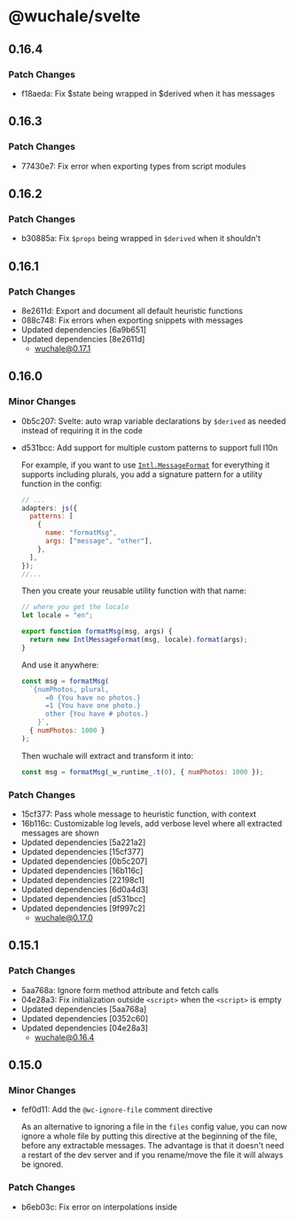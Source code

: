 # @wuchale/svelte

## 0.16.4

### Patch Changes

- f18aeda: Fix $state being wrapped in $derived when it has messages

## 0.16.3

### Patch Changes

- 77430e7: Fix error when exporting types from script modules

## 0.16.2

### Patch Changes

- b30885a: Fix `$props` being wrapped in `$derived` when it shouldn't

## 0.16.1

### Patch Changes

- 8e2611d: Export and document all default heuristic functions
- 088c748: Fix errors when exporting snippets with messages
- Updated dependencies [6a9b651]
- Updated dependencies [8e2611d]
  - wuchale@0.17.1

## 0.16.0

### Minor Changes

- 0b5c207: Svelte: auto wrap variable declarations by `$derived` as needed instead of requiring it in the code
- d531bcc: Add support for multiple custom patterns to support full l10n

  For example, if you want to use [`Intl.MessageFormat`](https://formatjs.github.io/docs/intl-messageformat/) for everything it supports including plurals, you add a signature pattern for a utility function in the config:

  ```js
  // ...
  adapters: js({
    patterns: [
      {
        name: "formatMsg",
        args: ["message", "other"],
      },
    ],
  });
  //...
  ```

  Then you create your reusable utility function with that name:

  ```js
  // where you get the locale
  let locale = "en";

  export function formatMsg(msg, args) {
    return new IntlMessageFormat(msg, locale).format(args);
  }
  ```

  And use it anywhere:

  ```js
  const msg = formatMsg(
    `{numPhotos, plural,
        =0 {You have no photos.}
        =1 {You have one photo.}
        other {You have # photos.}
      }`,
    { numPhotos: 1000 }
  );
  ```

  Then wuchale will extract and transform it into:

  ```js
  const msg = formatMsg(_w_runtime_.t(0), { numPhotos: 1000 });
  ```

### Patch Changes

- 15cf377: Pass whole message to heuristic function, with context
- 16b116c: Customizable log levels, add verbose level where all extracted messages are shown
- Updated dependencies [5a221a2]
- Updated dependencies [15cf377]
- Updated dependencies [0b5c207]
- Updated dependencies [16b116c]
- Updated dependencies [22198c1]
- Updated dependencies [6d0a4d3]
- Updated dependencies [d531bcc]
- Updated dependencies [9f997c2]
  - wuchale@0.17.0

## 0.15.1

### Patch Changes

- 5aa768a: Ignore form method attribute and fetch calls
- 04e28a3: Fix initialization outside `<script>` when the `<script>` is empty
- Updated dependencies [5aa768a]
- Updated dependencies [0352c60]
- Updated dependencies [04e28a3]
  - wuchale@0.16.4

## 0.15.0

### Minor Changes

- fef0d11: Add the `@wc-ignore-file` comment directive

  As an alternative to ignoring a file in the `files` config value, you can now
  ignore a whole file by putting this directive at the beginning of the file,
  before any extractable messages. The advantage is that it doesn't need a
  restart of the dev server and if you rename/move the file it will always be
  ignored.

### Patch Changes

- b6eb03c: Fix error on interpolations inside <title>
- Updated dependencies [fef0d11]
- Updated dependencies [4fcf264]
- Updated dependencies [46aa3f2]
- Updated dependencies [37367ca]
- Updated dependencies [f07d484]
  - wuchale@0.16.0

## 0.14.3

### Patch Changes

- 3d5d73a: Solve issues with paths on windows
- Updated dependencies [3d5d73a]
  - wuchale@0.15.8

## 0.14.2

### Patch Changes

- 485f5fe: Fix .svelte files with <script module> stuck translatios on SSR
- 8f42073: Fix title element in svelte:head not visited
- Updated dependencies [485f5fe]
  - wuchale@0.15.6

## 0.14.1

### Patch Changes

- 5ec75dc: Use component in components to preserve non string types

  This is mainly relevant to the JSX adapter, where components themselves can be
  passed around as values and props, and previously, if they are in expressions
  like this:

  ```jsx
  const msg = <b>Hello</b>;
  return <p>{msg} and welcome</p>;
  ```

  The `msg` would be converted into a string and it would become `[object Object]`.

  Now this has been fixed.

- Updated dependencies [5ec75dc]
  - wuchale@0.15.4

## 0.14.0

### Minor Changes

- af21188: Optional support for separate loader for SSR
- 26ce0c3: Separate reactive and plain loader functions

  This is to fix errors happening specifically with React as it doesn't allow
  using hooks inside non hooks or components. But it opens up finer
  configurations for Svelte and SolidJS as well for which the defaults have been
  adjusted as well.

  You can now export different functions from the loader files for reactive (e.g.
  using hooks) and non reactive (e.g. just simple object lookup) and tell
  `wuchale` their names using configuration options, and also adjust which one is
  used when.

  If you want to update your loader(s), you can do `npx wuchale init` and select
  another one than `existing`.

### Patch Changes

- Updated dependencies [af21188]
- Updated dependencies [26ce0c3]
  - wuchale@0.15.0

## 0.13.5

### Patch Changes

- b2475f0: Fix expression tag attributes not visited
- Updated dependencies [53ee835]
- Updated dependencies [d67de40]
  - wuchale@0.14.6

## 0.13.4

### Patch Changes

- f5cf428: Fix svelte mixed attributes not handled correctly
- Updated dependencies [2c09872]
- Updated dependencies [f5cf428]
  - wuchale@0.14.2

## 0.13.3

### Patch Changes

- d8f72cb: Fix error when parsing <script module>s

## 0.13.2

### Patch Changes

- 808aec6: Preserve using top level `$derived` strings in <script module>s and .svelte.js files for csr only apps

  The difference is that code inside those places only runs once at startup. It
  is okay in client only apps because it can be driven afterwards by state
  changes but it causes a problem in SSR where it only runs at server startup and
  should not be affected by subsequent state changes to not leak info between
  requests, causing a flicker when the specific request's locale is different
  from the one at server startup. To solve this, put translateable strings inside
  function definitions instead of `$derived` so that that function gets executed
  for each request and can get the user's locale. Client only apps are free to
  use either way.

- Updated dependencies [6c459fa]
  - wuchale@0.14.1

## 0.13.1

### Patch Changes

- 80f682f: Fix <script module>s and .svelte.js files not using current locale in SSR

## 0.13.0

### Minor Changes

- c79ae56: Move runtime initialization into the transformed code, framework agnostic HMR

  The `Runtime` instance is now initialized inside the transformed code and now
  loaders are required to always return a catalog module. This makes all loaders
  consistent and makes the `Runtime` an implementation detail. If your loaders
  return `new Runtime(catalog)`, you have to unwrap it and return just `catalog`
  (or `undefined` in the case of `new Runtime()`). The default loaders are
  updated to return the catalog module. If you haven't modified them and want to
  use the new ones, you can overwrite them by running `npx wuchale init` and
  selecting a loader different from `existing`.

  This also solves the problem where HMR may sometimes not work depending on the
  method of loading the catalog modules, by avoiding HMR events and the
  reactivity from the framework, and just embedding the catalog updates in the
  transformed code itself. This also makes it fast as it now doesn't have to wait
  for an event from the Vite dev server to update the state. This is only for dev
  mode so the production builds still stay lean.

  The downside of avoiding using HMR events is that it's now unable to make the
  updates from editing the PO files granular and has to do a full reload. But
  this is a reasonable tradeoff as editing PO files is not done continuously, but
  editing code is.

### Patch Changes

- 5600e3b: Rename the `NestText` class to `Message` and its `text` attribute to `msgStr`.
- Updated dependencies [5600e3b]
- Updated dependencies [cf92cb5]
- Updated dependencies [c79ae56]
- Updated dependencies [e29bca7]
- Updated dependencies [01af763]
  - wuchale@0.14.0

## 0.12.1

### Patch Changes

- 99e02be: Fix error on SvelteKit SSR load with <script module>s and .svelte.js files

  This was caused when there are <script module>s and `wuchale` would try to
  initialize the runtime instance in them from the load functions which are
  incompatible with <script module>s because they run only once in the server.
  Now it uses AsyncLocalStorage on the server and using `wrapInit` and `wrapExpr`
  to make the runtime instance computed when it is requested instead of once
  initially.

  In `wuchale.config.js`

  ```js
      main: adapter({
          runtime: {
              wrapInit: expr => `() => ${expr}`,
              wrapExpr: expr => `${expr}()`,
          }
      }),
  ```

  And we also need to load the catalogs for the server in `hooks.server.{js,ts}`

  ```js
  import type { Handle } from "@sveltejs/kit";
  import { loadCatalog, loadIDs, key } from "./locales/loader.svelte.js";
  import { runWithLocale, loadLocales } from "wuchale/load-utils/server";

  await loadLocales(key, loadIDs, loadCatalog, ["en", "es", "fr"]);

  export const handle: Handle = async ({ event, resolve }) => {
    const locale = event.url.searchParams.get("locale") ?? "en";
    return await runWithLocale(locale, async () => {
      return await resolve(event, {});
    });
  };
  ```

## 0.12.0

### Minor Changes

- 8ac94b4: Add importName option to adapters

  You can also specify in what name the default export of the loader files is imported.

- d131ebe: Iron out universal HMR, update loaders, organize exports, improve loading reactivity

  This change fixes every small issue with HMR, like editing a file and changing the locale,
  editing the PO file and then the loader file, etc... it should always work as expected now.

  Another thing is that most exports are now from the base `wuchale` package
  except those that may be included in the build outputs of applications which
  should be selectively loaded to improve tree shaking. Most importantly, the loading utilities are now in:

  - `wuchale/load-utils` for client loading
  - `wuchale/load-utils/server` for server loading
  - `wuchale/load-utils/pure` for side effect-free loading

  All of these are optional and if you don't use them, they will not be included in your build.

  The client utility `registerLoaders` function's optional fourth argument is now
  an object with `get` and `set` methods. This allows more control over the state
  of the catalogs for use with the reactivity patterns of any library.

- 5531f84: Add more adapter config options to control runtime

  This brings more options to configure how exactly the runtime instance is
  initialized and used. You can now choose where to initialize it (top level or
  only inside function definitions with certain names), and you can also wrap the
  initialization expression so that you can, for example, put it inside something
  else other than `$derived` in svelte.

### Patch Changes

- Updated dependencies [9fff745]
- Updated dependencies [8ac94b4]
- Updated dependencies [d131ebe]
- Updated dependencies [5531f84]
  - wuchale@0.13.0

## 0.11.0

### Minor Changes

- dcabbe5: Make HMR and common logic universal across adapters

### Patch Changes

- Updated dependencies [dcabbe5]
  - wuchale@0.12.0

## 0.10.5

### Patch Changes

- a6746e0: Fix and improve default loaders and loader selection

  The default suggested loader for the svelte adapter was not reactive to locale changes, now fixed.
  Moreover, the default loader selection experience has been improved by removing unnecessary
  interations and removing irrelevant choices. For example, there is no need to suggest importing
  from a file proxy instead of a virtual module while using the svelte adapter, because vite will be
  there anyway because of svelte.

- Updated dependencies [a6746e0]
  - wuchale@0.11.5

## 0.10.4

### Patch Changes

- 1dd1e78: Fix error on init with sveltekit default loader
- a773137: Read package.json to accurately suggest default loaders
- Updated dependencies [a773137]
  - wuchale@0.11.4

## 0.10.3

### Patch Changes

- a367485: Fix error on init loaders
- Updated dependencies [a367485]
  - wuchale@0.11.3

## 0.10.2

### Patch Changes

- e2eb7f4: Fix comments in script not processed correctly
- Updated dependencies [e2eb7f4]
  - wuchale@0.11.1

## 0.10.1

### Patch Changes

- Updated dependencies [6cbece0]
- Updated dependencies [56a350f]
  - wuchale@0.11.0

## 0.10.0

### Minor Changes

- dd4c602: Use consistent name for proxy modules

  You will have to update the imports in your loaders from:

  ```js
  import ... from 'virtual:wuchale/loader'
  // or
  import ... from 'virtual:wuchale/loader/sync'
  ```

  To:

  ```js
  import ... from 'virtual:wuchale/proxy'
  // or
  import ... from 'virtual:wuchale/proxy/sync'
  ```

- d35224f: Allow manually selecting loaders on `wuchale init`

  You can now select which default loader you want on init.
  Moreover, it will put the detected one as the first option.

- 1d565b4: Make `bundleLoad` and `initInsideFunc` common options for adapters
- a6012be: Export adapter key for use in loaders

  You can now import the adapter key you set in the config from the proxies
  so that you don't have to manually update them if you change them in the config

  ```js
  import { key } from "virtual:wuchale/proxy";
  ```

### Patch Changes

- Updated dependencies [1d565b4]
- Updated dependencies [830aa1e]
- Updated dependencies [84452f2]
- Updated dependencies [6d37525]
- Updated dependencies [dd4c602]
- Updated dependencies [3533ac1]
- Updated dependencies [d35224f]
- Updated dependencies [9a9aad7]
- Updated dependencies [1d565b4]
- Updated dependencies [a240836]
- Updated dependencies [a6012be]
- Updated dependencies [e9d1817]
- Updated dependencies [3847bc1]
- Updated dependencies [c0a307d]
  - wuchale@0.10.0

## 0.9.4

### Patch Changes

- f16ea73: Fix loading not working in vanilla projects
- Updated dependencies [f16ea73]
  - wuchale@0.9.7

## 0.9.3

### Patch Changes

- b350b49: Fix cli init failing with ENOENT
- Updated dependencies [74f50c8]
- Updated dependencies [79fb374]
- Updated dependencies [b350b49]
- Updated dependencies [613f6e7]
- Updated dependencies [2312975]
  - wuchale@0.9.6

## 0.9.2

### Patch Changes

- 2ab4798: Fix `style` tag contents being extracted

## 0.9.1

### Patch Changes

- cd3513a: Fix wrong contents of default loader for svelte

## 0.9.0

### Minor Changes

- - Non-Vite normal Node.js javascript usage with just CLI, like a compiler
  - Write transformed files to file
  - Multiple adapter specifications with different configurations
    - Enabled full client and server messages i18n support
  - Can now specify different loading behaviours for compiled catalogs
    - Lazy, shared between files
    - Granular, loaded in groups
    - Granular, loaded separately
    - Granular, bundled
    - Custom (with provided primitives)
  - Support custom ID generator for granular loading to enable selective grouping
  - More information provided to heuristic function

### Patch Changes

- Updated dependencies
  - wuchale@0.9.0
